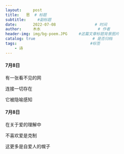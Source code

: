 ```yaml
---
layout:     post                       
title:   思  # 标题
subtitle:     #副标题
date:       2022-07-08                 # 时间
author:     木水                         # 作者
header-img: img/bg-poem.JPG     #这篇文章标题背景图片
catalog: true                         # 是否归档
tags:                                #标签
    - 诗
---
```

#### 7月8日
有一张看不见的网

连接一切存在

它被隐喻感知

#### 7月8日
在关于爱的理解中

不喜欢爱是克制

这更多是自爱人的幌子
